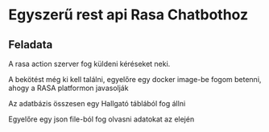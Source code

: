 # Egyszerű rest api Rasa Chatbothoz
## Feladata
A rasa action szerver fog küldeni kéréseket neki.

A bekötést még ki kell találni, egyelőre egy docker image-be fogom betenni,
ahogy a RASA platformon javasolják

Az adatbázis összesen egy Hallgató táblából fog állni

Egyelőre egy json file-ból fog olvasni adatokat az elején

```python

